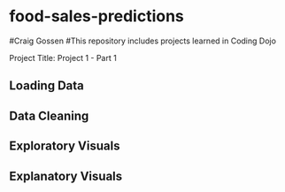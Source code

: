 # food-sales-predictions
#Craig Gossen
#This repository includes projects learned in Coding Dojo

Project Title: Project 1 - Part 1
## Loading Data
## Data Cleaning
## Exploratory Visuals
## Explanatory Visuals
